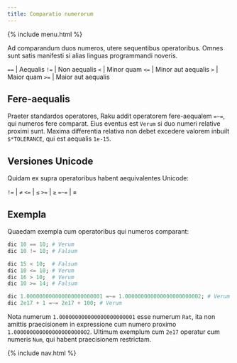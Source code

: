 ```yaml
---
title: Comparatio numerorum
---
```


{% include menu.html %}

Ad comparandum duos numeros, utere sequentibus operatoribus. Omnes sunt satis manifesti si alias linguas programmandi noveris.

`==` | Aequalis
`!=` | Non aequalis
`<` | Minor quam
`<=` | Minor aut aequalis
`>` | Maior quam
`>=` | Maior aut aequalis

## Fere-aequalis

Praeter standardos operatores, Raku addit operatorem fere-aequalem `=~=`, qui numeros fere comparat. Eius eventus est `Verum` si duo numeri relative proximi sunt. Maxima differentia relativa non debet excedere valorem inbuilt `$*TOLERANCE`, qui est aequalis `1e-15`.

## Versiones Unicode

Quidam ex supra operatoribus habent aequivalentes Unicode:

`!=` | `≠`
`<=` | `≤` 
`>=` | `≥`
`=~=` | `≅`

## Exempla

Quaedam exempla cum operatoribus qui numeros comparant:

```raku
dic 10 == 10; # Verum
dic 10 != 10; # Falsum

dic 15 < 10;  # Falsum
dic 10 <= 10; # Verum
dic 16 > 10;  # Verum
dic 10 >= 14; # Falsum

dic 1.000000000000000000000001 =~= 1.000000000000000000000002; # Verum
dic 2e17 + 1 =~= 2e17 + 100; # Verum
```

Nota numerum `1.000000000000000000000001` esse numerum `Rat`, ita non amittis praecisionem in expressione cum numero proximo `1.000000000000000000000002`. Ultimum exemplum cum `2e17` operatur cum numeris `Num`, qui habent praecisionem restrictam.

{% include nav.html %}